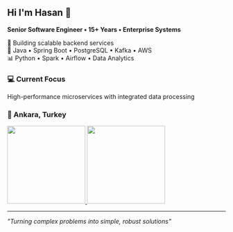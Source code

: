 ## Hi I'm Hasan 👋

**Senior Software Engineer • 15+ Years • Enterprise Systems**

🚀 Building scalable backend services  
🔧 Java • Spring Boot • PostgreSQL • Kafka • AWS  
📊 Python • Spark • Airflow • Data Analytics

### 💻 Current Focus
High-performance microservices with integrated data processing

### 📍 Ankara, Turkey

<a href="https://github.com/hasandg">
  <img height="180em" src="https://github-readme-stats-eight-theta.vercel.app/api?username=hasandg&show_icons=true&theme=algolia&include_all_commits=true&count_private=true"/>
  <img height="180em" src="https://github-readme-stats-eight-theta.vercel.app/api/top-langs/?username=hasandg&layout=compact&langs_count=8&theme=algolia"/>
</a>

---
*"Turning complex problems into simple, robust solutions"*
